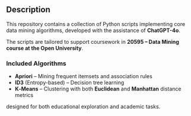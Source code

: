 ## Description  
This repository contains a collection of Python scripts implementing core data mining algorithms, developed with the assistance of **ChatGPT-4o**.

The scripts are tailored to support coursework in **20595 – Data Mining course at the Open University**.

### Included Algorithms  
- **Apriori** – Mining frequent itemsets and association rules  
- **ID3** (Entropy-based) – Decision tree learning  
- **K‑Means** – Clustering with both **Euclidean** and **Manhattan** distance metrics

designed for both educational exploration and academic tasks.
